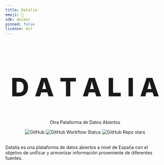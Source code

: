 ```yaml
---
title: Datalia
emoji: 🚀
sdk: docker
pinned: false
license: mit
---
```


<!-- markdownlint-disable MD033 MD041-->

<p align="center">
  <h1 style="font-size:80px; font-weight: 800;" align="center">D A T A L I A</h1>
  <p align="center">Otra Pataforma de Datos Abiertos</a> </p>
</p>

<div align="center">
  <img alt="GitHub" src="https://img.shields.io/github/license/davidgasquez/datalia?style=flat-square">
  <img alt="GitHub Workflow Status" src="https://img.shields.io/github/actions/workflow/status/davidgasquez/datalia/ci.yml?style=flat-square">
  <img alt="GitHub Repo stars" src="https://img.shields.io/github/stars/davidgasquez/datalia?style=flat-square">
</div>

<br>

Datalia es una plataforma de datos abiertos a nivel de España con el objetivo de unificar y armonizar información proveniente de diferentes fuentes.
